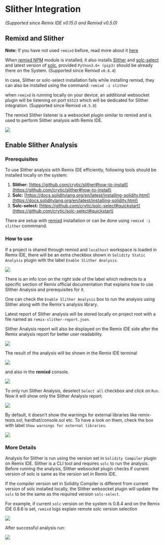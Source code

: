 Slither Integration
============

_(Supported since Remix IDE v0.15.0 and Remixd v0.5.0)_

Remixd and Slither
------------------

**Note:** If you have not used `remixd` before, read more about it [here](./remixd.html)

When [remixd NPM](https://www.npmjs.com/package/@remix-project/remixd) module is installed, it also installs [Slither](https://github.com/crytic/slither) and [solc-select](https://github.com/crytic/solc-select#quickstart) and latest version of [solc](https://docs.soliditylang.org/en/latest/installing-solidity.html), provided `Python3.6+ (pip3)` should be already there on the System. (Supported since Remixd `v0.6.4`)

In case, Slither or solc-select installation fails while installing remixd, they can also be installed using the command:
`remixd -i slither` 

 when `remixd` is running locally on your device, an additional websocket plugin will be listening on port `65523` which will be dedicated for Slither integration. (Supported since Remixd `v0.5.0`)

The remixd Slither listener is a websocket plugin similar to remixd and is used to perform Slither analysis with Remix IDE. 

![](images/a-slither-remixd.png)

Enable Slither Analysis
------------------

### Prerequisites

To use Slither analysis with Remix IDE efficiently, following tools should be installed locally on the system:

1. **Slither:** [https://github.com/crytic/slither#how-to-install](https://github.com/crytic/slither#how-to-install)
2. **Solc:** [https://docs.soliditylang.org/en/latest/installing-solidity.html](https://docs.soliditylang.org/en/latest/installing-solidity.html)
3. **Solc-select:** [https://github.com/crytic/solc-select#quickstart](https://github.com/crytic/solc-select#quickstart)

There are setup with [remixd](https://www.npmjs.com/package/@remix-project/remixd) installation or can be done using `remixd -i slither` commmand.

### How to use

If a project is shared through remixd and `localhost` workspace is loaded in Remix IDE, there will be an extra checkbox shown in `Solidity Static Analysis` plugin with the label `Enable Slither Analysis`.

![](images/a-slither-analysis.png)

There is an info icon on the right side of the label which redirects to a specific section of Remix official documentation that explains how to use Slither Analysis and prerequisites for it.

One can check the `Enable Slither Analysis` box to run the analysis using Slither along with the Remix's analysis library. 

Latest report of Slither analysis will be stored locally on project root with a file named as `remix-slither-report.json`. 

Slither Analysis report will also be displayed on the Remix IDE side after the Remix analysis report for better user readability.

![](images/a-slither-analysis-success.png)

The result of the analysis will be shown in the Remix IDE terminal 

![](images/a-slither-analysis-success-terminal.png)

and also in the **remixd** console.

![](images/a-slither-analysis-success-remixd.png)

To only run Slither Analysis, deselect `Select all` checkbox and click on `Run`. Now it will show only the Slither Analysis report.

![](images/a-slither-analysis-only.png)

By default, it doesn't show the warnings for external libraries like remix-tests.sol, hardhat/console.sol etc. To have a look on them, check the box with label `Show warnings for external libraries`.

![](images/a-slither-analysis-ext-libs.png)

### More Details

Analysis for Slither is run using the version set in `Solidity Compiler` plugin on Remix IDE. Slither is a CLI tool and requires `solc` to run the analysis. Before running the analysis, Slither websocket plugin checks if current version of solc is same as the version set in Remix IDE.

If the compiler version set in Solidity Compiler is different from current version of solc installed locally, the Slither websocket plugin will update the `solc` to be the same as the required version `solc-select`.

For example, if current `solc` version on the system is 0.8.4 and on the Remix IDE 0.8.6 is set, `remixd` logs explain remote solc version selection

![](images/a-slither-analysis-select.png)

After successful analysis run:

![](images/a-slither-analysis-select-success.png)




